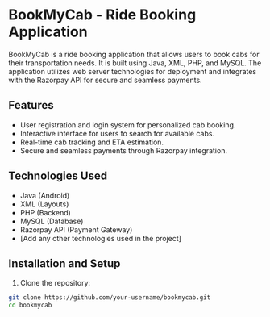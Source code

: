 # BookMyCab - Ride Booking Application

BookMyCab is a ride booking application that allows users to book cabs for their transportation needs. It is built using Java, XML, PHP, and MySQL. The application utilizes web server technologies for deployment and integrates with the Razorpay API for secure and seamless payments.

## Features

- User registration and login system for personalized cab booking.
- Interactive interface for users to search for available cabs.
- Real-time cab tracking and ETA estimation.
- Secure and seamless payments through Razorpay integration.




## Technologies Used

- Java (Android)
- XML (Layouts)
- PHP (Backend)
- MySQL (Database)
- Razorpay API (Payment Gateway)
- [Add any other technologies used in the project]

## Installation and Setup

1. Clone the repository:

```bash
git clone https://github.com/your-username/bookmycab.git
cd bookmycab
